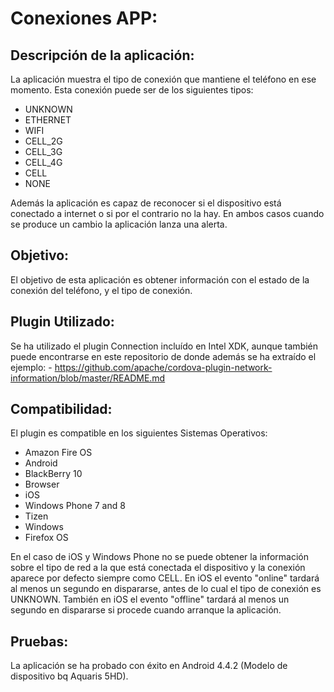 Conexiones APP:
===============

Descripción de la aplicación:
-----------------------------
La aplicación muestra el tipo de conexión que mantiene el teléfono en ese momento. Esta conexión puede ser de los siguientes tipos:

* UNKNOWN
* ETHERNET
* WIFI
* CELL_2G
* CELL_3G
* CELL_4G
* CELL
* NONE

Además la aplicación es capaz de reconocer si el dispositivo está conectado a internet o si por el contrario no la hay. En ambos casos cuando se produce un cambio la aplicación lanza una alerta.

Objetivo:
---------
El objetivo de esta aplicación es obtener información con el estado de la conexión del teléfono, y el tipo de conexión.

Plugin Utilizado:
-----------------
Se ha utilizado el plugin Connection incluído en Intel XDK, aunque también puede encontrarse en este repositorio de donde además se ha extraído el ejemplo:
    - https://github.com/apache/cordova-plugin-network-information/blob/master/README.md

Compatibilidad:
---------------
El plugin es compatible en los siguientes Sistemas Operativos:

* Amazon Fire OS
* Android
* BlackBerry 10
* Browser
* iOS
* Windows Phone 7 and 8
* Tizen
* Windows
* Firefox OS

En el caso de iOS y Windows Phone no se puede obtener la información sobre el tipo de red a la que está conectada el dispositivo y la conexión aparece por defecto siempre como CELL. En iOS el evento "online" tardará al menos un segundo en dispararse, antes de lo cual el tipo de conexión es UNKNOWN. También en iOS el evento "offline" tardará al menos un segundo en dispararse si procede cuando arranque la aplicación.

Pruebas:
-------
La aplicación se ha probado con éxito en Android 4.4.2 (Modelo de dispositivo bq Aquaris 5HD).
